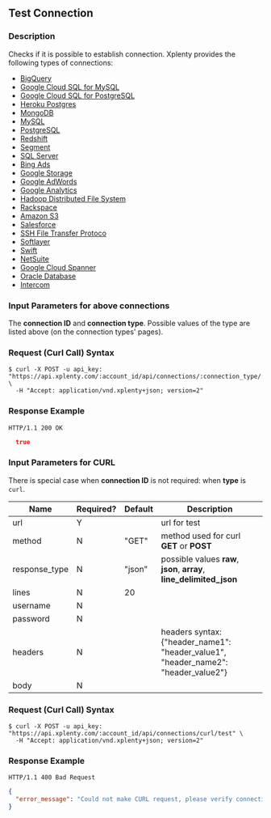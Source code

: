 ## Test Connection

### Description
Checks if it is possible to establish connection. Xplenty provides the following types of connections:

* [BigQuery](https://github.com/xplenty/xplenty-api-doc-v2/blob/master/resources/connections/bigquery-connection.md)
* [Google Cloud SQL for MySQL](https://github.com/xplenty/xplenty-api-doc-v2/blob/master/resources/connections/google-cloud-mysql-connection.md)
* [Google Cloud SQL for PostgreSQL](https://github.com/xplenty/xplenty-api-doc-v2/blob/master/resources/connections/google-cloud-postgres-connection.md)
* [Heroku Postgres](https://github.com/xplenty/xplenty-api-doc-v2/blob/master/resources/connections/heroku-postgres-connection.md)
* [MongoDB](https://github.com/xplenty/xplenty-api-doc-v2/blob/master/resources/connections/mongo-connection.md)
* [MySQL](https://github.com/xplenty/xplenty-api-doc-v2/blob/master/resources/connections/mysql-connection.md)
* [PostgreSQL](https://github.com/xplenty/xplenty-api-doc-v2/blob/master/resources/connections/postgres-connection.md)
* [Redshift](https://github.com/xplenty/xplenty-api-doc-v2/blob/master/resources/connections/redshift-connection.md)
* [Segment](https://github.com/xplenty/xplenty-api-doc-v2/blob/master/resources/connections/segment-connection.md)
* [SQL Server](https://github.com/xplenty/xplenty-api-doc-v2/blob/master/resources/connections/sqlserver-connection.md)
* [Bing Ads](https://github.com/xplenty/xplenty-api-doc-v2/blob/master/resources/connections/bingads-connection.md)
* [Google Storage](https://github.com/xplenty/xplenty-api-doc-v2/blob/master/resources/connections/gs-connection.md)
* [Google AdWords](https://github.com/xplenty/xplenty-api-doc-v2/blob/master/resources/connections/adwords-connection.md)
* [Google Analytics](https://github.com/xplenty/xplenty-api-doc-v2/blob/master/resources/connections/analytics-connection.md)
* [Hadoop Distributed File System](https://github.com/xplenty/xplenty-api-doc-v2/blob/master/resources/connections/hdfs-connection.md)
* [Rackspace](https://github.com/xplenty/xplenty-api-doc-v2/blob/master/resources/connections/rackspace-connection.md)
* [Amazon S3](https://github.com/xplenty/xplenty-api-doc-v2/blob/master/resources/connections/s3-connection.md)
* [Salesforce](https://github.com/xplenty/xplenty-api-doc-v2/blob/master/resources/connections/salesforce-connection.md)
* [SSH File Transfer Protoco](https://github.com/xplenty/xplenty-api-doc-v2/blob/master/resources/connections/sftp-connection.md)
* [Softlayer](https://github.com/xplenty/xplenty-api-doc-v2/blob/master/resources/connections/softlayer-connection.md)
* [Swift](https://github.com/xplenty/xplenty-api-doc-v2/blob/master/resources/connections/swift-connection.md)
* [NetSuite](https://github.com/xplenty/xplenty-api-doc-v2/blob/master/resources/connections/net-suite-connection.md)
* [Google Cloud Spanner](https://github.com/xplenty/xplenty-api-doc-v2/blob/master/resources/connections/google-cloud-spanner-connection.md)
* [Oracle Database](https://github.com/xplenty/xplenty-api-doc-v2/blob/master/resources/connections/oracle-connection.md)
* [Intercom](https://github.com/xplenty/xplenty-api-doc-v2/blob/master/resources/connections/intercom-connection.md)

### Input Parameters for above connections
The **connection ID** and **connection type**. Possible values of the type are listed above (on the connection types' pages).

### Request (Curl Call) Syntax
```shell
$ curl -X POST -u api_key: "https://api.xplenty.com/:account_id/api/connections/:connection_type/:connection_id/test" \
  -H "Accept: application/vnd.xplenty+json; version=2"
```

### Response Example
```HTTP
HTTP/1.1 200 OK
```

```json
  true
```

### Input Parameters for CURL
There is special case when **connection ID** is not required: when **type** is `curl`.

|Name|Required?|Default|Description|
|----|---------|-------|-----------|
|url|Y| |url for test
|method|N|"GET"|method used for curl **GET** or **POST**
|response_type|N|"json"|possible values **raw**, **json**, **array**, **line_delimited_json**
|lines|N|20|
|username|N| |
|password|N| |
|headers|N| |headers syntax: {"header_name1": "header_value1", "header_name2": "header_value2"}
|body|N| |

### Request (Curl Call) Syntax
```shell
$ curl -X POST -u api_key: "https://api.xplenty.com/:account_id/api/connections/curl/test" \
  -H "Accept: application/vnd.xplenty+json; version=2"
```

### Response Example
```HTTP
HTTP/1.1 400 Bad Request
```

```json
{
  "error_message": "Could not make CURL request, please verify connection settings and security/firewall options"
}
```
